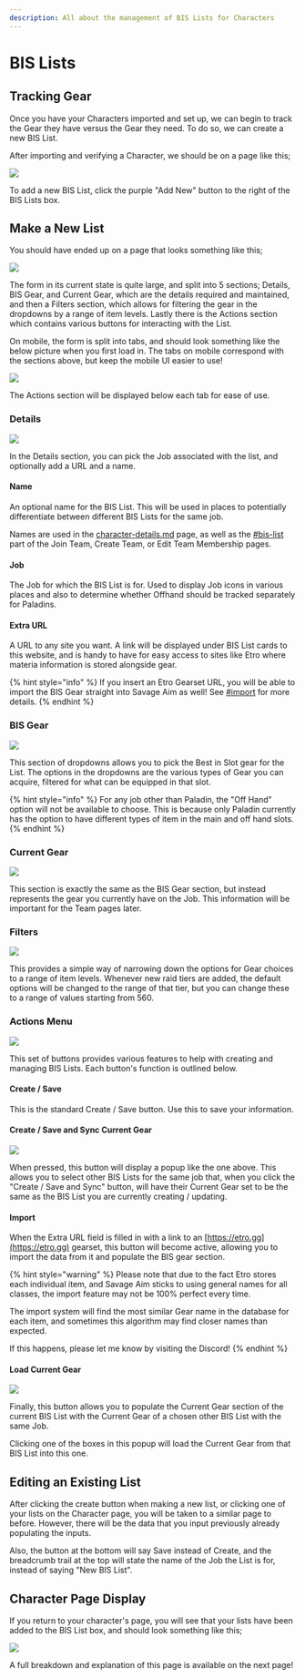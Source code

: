 ```yaml
---
description: All about the management of BIS Lists for Characters
---
```


# BIS Lists

## Tracking Gear

Once you have your Characters imported and set up, we can begin to track the Gear they have versus the Gear they need. To do so, we can create a new BIS List.&#x20;

After importing and verifying a Character, we should be on a page like this;

![](<../.gitbook/assets/image (8) (1) (1).png>)

To add a new BIS List, click the purple "Add New" button to the right of the BIS Lists box.

## Make a New List

You should have ended up on a page that looks something like this;

![](<../.gitbook/assets/image (19) (2).png>)

The form in its current state is quite large, and split into 5 sections; Details, BIS Gear, and Current Gear, which are the details required and maintained, and then a Filters section, which allows for filtering the gear in the dropdowns by a range of item levels. Lastly there is the Actions section which contains various buttons for interacting with the List.

On mobile, the form is split into tabs, and should look something like the below picture when you first load in. The tabs on mobile correspond with the sections above, but keep the mobile UI easier to use!

![](<../.gitbook/assets/image (14).png>)

The Actions section will be displayed below each tab for ease of use.

### Details

![](<../.gitbook/assets/image (3) (2).png>)

In the Details section, you can pick the Job associated with the list, and optionally add a URL and a name.&#x20;

#### Name

An optional name for the BIS List. This will be used in places to potentially differentiate between different BIS Lists for the same job.

Names are used in the [character-details.md](character-details.md "mention") page, as well as the [#bis-list](../teams/create-a-team.md#bis-list "mention") part of the Join Team, Create Team, or Edit Team Membership pages.

#### Job

The Job for which the BIS List is for. Used to display Job icons in various places and also to determine whether Offhand should be tracked separately for Paladins.

#### Extra URL

A URL to any site you want. A link will be displayed under BIS List cards to this website, and is handy to have for easy access to sites like Etro where materia information is stored alongside gear.

{% hint style="info" %}
If you insert an Etro Gearset URL, you will be able to import the BIS Gear straight into Savage Aim as well! See [#import](bis-lists.md#import "mention") for more details.
{% endhint %}

### BIS Gear

![](<../.gitbook/assets/image (17) (1) (1).png>)

This section of dropdowns allows you to pick the Best in Slot gear for the List. The options in the dropdowns are the various types of Gear you can acquire, filtered for what can be equipped in that slot.

{% hint style="info" %}
For any job other than Paladin, the "Off Hand" option will not be available to choose. This is because only Paladin currently has the option to have different types of item in the main and off hand slots.
{% endhint %}

### Current Gear

![](<../.gitbook/assets/image (25) (1) (1) (1).png>)

This section is exactly the same as the BIS Gear section, but instead represents the gear you currently have on the Job. This information will be important for the Team pages later.

### Filters

![](<../.gitbook/assets/image (11).png>)

This provides a simple way of narrowing down the options for Gear choices to a range of item levels. Whenever new raid tiers are added, the default options will be changed to the range of that tier, but you can change these to a range of values starting from 560.

### Actions Menu

![](<../.gitbook/assets/image (27).png>)

This set of buttons provides various features to help with creating and managing BIS Lists. Each button's function is outlined below.

#### Create / Save

This is the standard Create / Save button. Use this to save your information.

#### Create / Save and Sync Current Gear

![](<../.gitbook/assets/image (29).png>)

When pressed, this button will display a popup like the one above. This allows you to select other BIS Lists for the same job that, when you click the "Create / Save and Sync" button, will have their Current Gear set to be the same as the BIS List you are currently creating / updating.

#### Import

When the Extra URL field is filled in with a link to an [https://etro.gg](https://etro.gg) gearset, this button will become active, allowing you to import the data from it and populate the BIS gear section.

{% hint style="warning" %}
Please note that due to the fact Etro stores each individual item, and Savage Aim sticks to using general names for all classes, the import feature may not be 100% perfect every time.

The import system will find the most similar Gear name in the database for each item, and sometimes this algorithm may find closer names than expected.

If this happens, please let me know by visiting the Discord!
{% endhint %}

#### Load Current Gear

![](<../.gitbook/assets/image (26) (2).png>)

Finally, this button allows you to populate the Current Gear section of the current BIS List with the Current Gear of a chosen other BIS List with the same Job.

Clicking one of the boxes in this popup will load the Current Gear from that BIS List into this one.

## Editing an Existing List

After clicking the create button when making a new list, or clicking one of your lists on the Character page, you will be taken to a similar page to before. However, there will be the data that you input previously already populating the inputs.

Also, the button at the bottom will say Save instead of Create, and the breadcrumb trail at the top will state the name of the Job the List is for, instead of saying "New BIS List".

## Character Page Display

If you return to your character's page, you will see that your lists have been added to the BIS List box, and should look something like this;

![](<../.gitbook/assets/image (18) (1).png>)

A full breakdown and explanation of this page is available on the next page!
